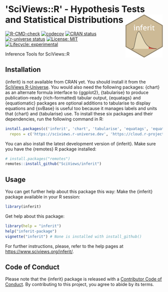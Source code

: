 # 'SciViews::R' - Hypothesis Tests and Statistical Distributions <a href='https://www.sciviews.org/inferit'><img src='man/figures/logo.png' align='right' height='138'/></a>

<!-- badges: start -->
[![R-CMD-check](https://github.com/SciViews/inferit/actions/workflows/R-CMD-check.yaml/badge.svg)](https://github.com/SciViews/inferit/actions/workflows/R-CMD-check.yaml)
[![codecov](https://codecov.io/gh/SciViews/inferit/branch/main/graph/badge.svg)](https://codecov.io/gh/SciViews/inferit?branch=main)
[![CRAN status](https://www.r-pkg.org/badges/version/inferit)](https://cran.r-project.org/package=inferit) [![r-universe status](https://sciviews.r-universe.dev/badges/inferit)](https://sciviews.r-universe.dev/inferit) [![License: MIT](https://img.shields.io/badge/License-MIT-yellow.svg)](https://opensource.org/licenses/MIT) [![Lifecycle: experimental](https://img.shields.io/badge/lifecycle-experimental-orange.svg)](https://lifecycle.r-lib.org/articles/stages.html#experimental)
<!-- badges: end -->

Inference Tools for SciViews::R

## Installation

{inferit} is not available from CRAN yet. You should install it from the [SciViews R-Universe](https://sciviews.r-universe.dev). You would also need the following packages: {chart} as an alternate formula interface to {ggplot2}, {tabularise} to produce publication-ready (rich-formatted) tabular output, {equatags} and {equatiomatic} packages are optional additions to tabularise to display equations and {svBase} is useful too because it manages labels and units that {chart} and {tabularise} use. To install these six packages and their dependencies, run the following command in R:

``` r
install.packages(c('inferit', 'chart', 'tabularise', 'equatags', 'equatiomatic', 'svBase'),
  repos = c('https://sciviews.r-universe.dev', 'https://cloud.r-project.org'))
```

You can also install the latest development version of {inferit}. Make sure you have the {remotes} R package installed:

``` r
# install.packages("remotes")
remotes::install_github("SciViews/inferit")
```

## Usage

You can get further help about this package this way: Make the {inferit} package available in your R session:

``` r
library(inferit)
```

Get help about this package:

``` r
library(help = "inferit")
help("inferit-package")
vignette("inferit") # None is installed with install_github()
```

For further instructions, please, refer to the help pages at <https://www.sciviews.org/inferit/>.

## Code of Conduct

Please note that the {inferit} package is released with a [Contributor Code of Conduct](https://contributor-covenant.org/version/2/1/CODE_OF_CONDUCT.html). By contributing to this project, you agree to abide by its terms.
